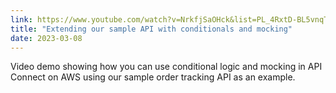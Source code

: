 ```yaml
---
link: https://www.youtube.com/watch?v=NrkfjSaOHck&list=PL_4RxtD-BL5vnqTh3YXwLkap_P4oW-MSy&index=2
title: "Extending our sample API with conditionals and mocking"
date: 2023-03-08
---
```


Video demo showing how you can use conditional logic and mocking in API Connect on AWS using our sample order tracking API as an example.
